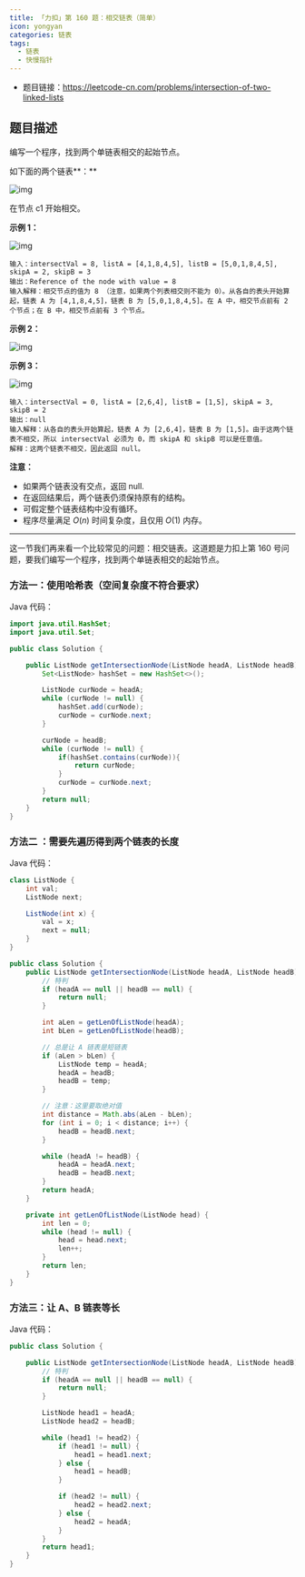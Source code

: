 ```yaml
---
title: 「力扣」第 160 题：相交链表（简单）
icon: yongyan
categories: 链表
tags:
  - 链表
  - 快慢指针
---
```


+ 题目链接：https://leetcode-cn.com/problems/intersection-of-two-linked-lists

## 题目描述

编写一个程序，找到两个单链表相交的起始节点。

如下面的两个链表**：**

![img](https://assets.leetcode-cn.com/aliyun-lc-upload/uploads/2018/12/14/160_statement.png)

在节点 c1 开始相交。



**示例 1：**

![img](https://assets.leetcode-cn.com/aliyun-lc-upload/uploads/2018/12/14/160_example_1.png)

```
输入：intersectVal = 8, listA = [4,1,8,4,5], listB = [5,0,1,8,4,5], skipA = 2, skipB = 3
输出：Reference of the node with value = 8
输入解释：相交节点的值为 8 （注意，如果两个列表相交则不能为 0）。从各自的表头开始算起，链表 A 为 [4,1,8,4,5]，链表 B 为 [5,0,1,8,4,5]。在 A 中，相交节点前有 2 个节点；在 B 中，相交节点前有 3 个节点。
```

**示例 2：**

![img](https://assets.leetcode-cn.com/aliyun-lc-upload/uploads/2018/12/14/160_example_2.png)





**示例 3：**

![img](https://assets.leetcode-cn.com/aliyun-lc-upload/uploads/2018/12/14/160_example_3.png)

```
输入：intersectVal = 0, listA = [2,6,4], listB = [1,5], skipA = 3, skipB = 2
输出：null
输入解释：从各自的表头开始算起，链表 A 为 [2,6,4]，链表 B 为 [1,5]。由于这两个链表不相交，所以 intersectVal 必须为 0，而 skipA 和 skipB 可以是任意值。
解释：这两个链表不相交，因此返回 null。
```

**注意：**

+ 如果两个链表没有交点，返回 null.
+ 在返回结果后，两个链表仍须保持原有的结构。
+ 可假定整个链表结构中没有循环。
+ 程序尽量满足 $O(n)$ 时间复杂度，且仅用 $O(1)$ 内存。

---

这一节我们再来看一个比较常见的问题：相交链表。这道题是力扣上第 160 号问题，要我们编写一个程序，找到两个单链表相交的起始节点。

### 方法一：使用哈希表（空间复杂度不符合要求）

Java 代码：

```java
import java.util.HashSet;
import java.util.Set;

public class Solution {

    public ListNode getIntersectionNode(ListNode headA, ListNode headB) {
        Set<ListNode> hashSet = new HashSet<>();

        ListNode curNode = headA;
        while (curNode != null) {
            hashSet.add(curNode);
            curNode = curNode.next;
        }

        curNode = headB;
        while (curNode != null) {
            if(hashSet.contains(curNode)){
                return curNode;
            }
            curNode = curNode.next;
        }
        return null;
    }
}
```

### 方法二 ：需要先遍历得到两个链表的长度

Java 代码：

```java
class ListNode {
    int val;
    ListNode next;

    ListNode(int x) {
        val = x;
        next = null;
    }
}

public class Solution {
    public ListNode getIntersectionNode(ListNode headA, ListNode headB) {
        // 特判
        if (headA == null || headB == null) {
            return null;
        }

        int aLen = getLenOfListNode(headA);
        int bLen = getLenOfListNode(headB);

        // 总是让 A 链表是短链表
        if (aLen > bLen) {
            ListNode temp = headA;
            headA = headB;
            headB = temp;
        }

        // 注意：这里要取绝对值
        int distance = Math.abs(aLen - bLen);
        for (int i = 0; i < distance; i++) {
            headB = headB.next;
        }

        while (headA != headB) {
            headA = headA.next;
            headB = headB.next;
        }
        return headA;
    }

    private int getLenOfListNode(ListNode head) {
        int len = 0;
        while (head != null) {
            head = head.next;
            len++;
        }
        return len;
    }
}
```

### 方法三：让 A、B 链表等长

Java 代码：

```java
public class Solution {

    public ListNode getIntersectionNode(ListNode headA, ListNode headB) {
        // 特判
        if (headA == null || headB == null) {
            return null;
        }

        ListNode head1 = headA;
        ListNode head2 = headB;

        while (head1 != head2) {
            if (head1 != null) {
                head1 = head1.next;
            } else {
                head1 = headB;
            }

            if (head2 != null) {
                head2 = head2.next;
            } else {
                head2 = headA;
            }
        }
        return head1;
    }
}
```

